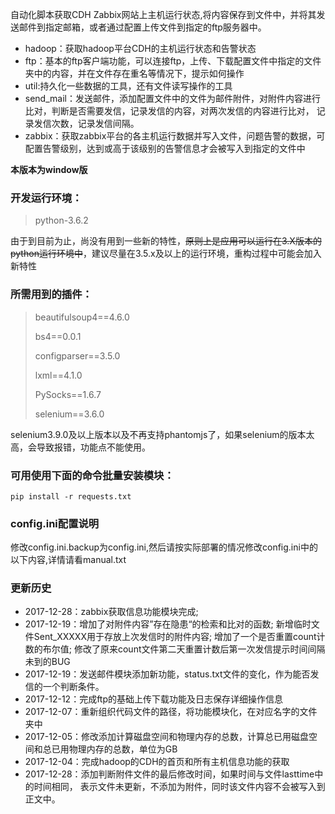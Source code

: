 ﻿自动化脚本获取CDH Zabbix网站上主机运行状态,将内容保存到文件中，并将其发送邮件到指定邮箱，或者通过配置上传文件到指定的ftp服务器中。
* hadoop：获取hadoop平台CDH的主机运行状态和告警状态
* ftp：基本的ftp客户端功能，可以连接ftp，上传、下载配置文件中指定的文件夹中的内容，并在文件存在重名等情况下，提示如何操作
* util:持久化一些数据的工具，还有文件读写操作的工具
* send_mail：发送邮件，添加配置文件中的文件为邮件附件，对附件内容进行比对，判断是否需要发信，记录发信的内容，对两次发信的内容进行比对，
记录发信次数，记录发信间隔。
* zabbix：获取zabbix平台的各主机运行数据并写入文件，问题告警的数据，可配置告警级别，达到或高于该级别的告警信息才会被写入到指定的文件中

**本版本为window版**

### 开发运行环境：
> python-3.6.2

由于到目前为止，尚没有用到一些新的特性，~~原则上是应用可以运行在3.X版本的python运行环境中~~，建议尽量在3.5.x及以上的运行环境，重构过程中可能会加入新特性

### 所需用到的插件：
> beautifulsoup4==4.6.0
>
> bs4==0.0.1
>
> configparser==3.5.0
>
> lxml==4.1.0
>
> PySocks==1.6.7
>
> selenium==3.6.0

selenium3.9.0及以上版本以及不再支持phantomjs了，如果selenium的版本太高，会导致报错，功能点不能使用。

### 可用使用下面的命令批量安装模块：

```
pip install -r requests.txt
```

### config.ini配置说明
修改config.ini.backup为config.ini,然后请按实际部署的情况修改config.ini中的以下内容,详情请看manual.txt

### 更新历史
* 2017-12-28：zabbix获取信息功能模块完成;
* 2017-12-19：增加了对附件内容”存在隐患“的检索和比对的函数;
新增临时文件Sent_XXXXX用于存放上次发信时的附件内容;
增加了一个是否重置count计数的布尔值;
修改了原来count文件第二天重置计数后第一次发信提示时间间隔未到的BUG
* 2017-12-19：发送邮件模块添加新功能，status.txt文件的变化，作为能否发信的一个判断条件。
* 2017-12-12：完成ftp的基础上传下载功能及日志保存详细操作信息
* 2017-12-07：重新组织代码文件的路径，将功能模块化，在对应名字的文件夹中
* 2017-12-05：修改添加计算磁盘空间和物理内存的总数，计算总已用磁盘空间和总已用物理内存的总数，单位为GB
* 2017-12-04：完成hadoop的CDH的首页和所有主机信息功能的获取
* 2017-12-28：添加判断附件文件的最后修改时间，如果时间与文件lasttime中的时间相同，
表示文件未更新，不添加为附件，同时该文件内容不会被写入到正文中。
